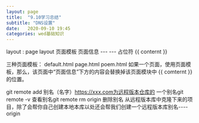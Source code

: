 ```yaml
---
layout: page
title:  "9.10学习总结"
subtitle: "DNS设置"
date:   2020-09-10 19:45 
categories: wed基础知识
---
```

layout :    page                        layout  页面模板
页面信息     ---        ---
占位符        {{ conternt }}

三种页面模板：    default.html        page.html        poem.html
如果一个页面，使用页面模板，那么，该页面中“页面信息”下方的内容会替换掉该页面模块中 {{ comternt }}的位置。

git remote add 别名（名字）https://xxx.com为远程版本仓库的            一个别名git remote -v                           查看别名git remote rm origin                删除别名
从远程版本库中克隆下来的项目，除了会帮你自己创建本地本库以处还会帮我们创建一个远程版本库别名----origin


